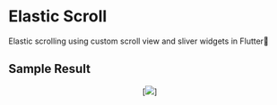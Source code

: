 # Elastic Scroll
Elastic scrolling using custom scroll view and sliver widgets in Flutter💙

## Sample Result

<div align="center">
  
  [<img src="https://github.com/Hamid313-coder/elastic-scroll/blob/main/elatic%20scroll.gif?raw=true"/>]
  
</div>
